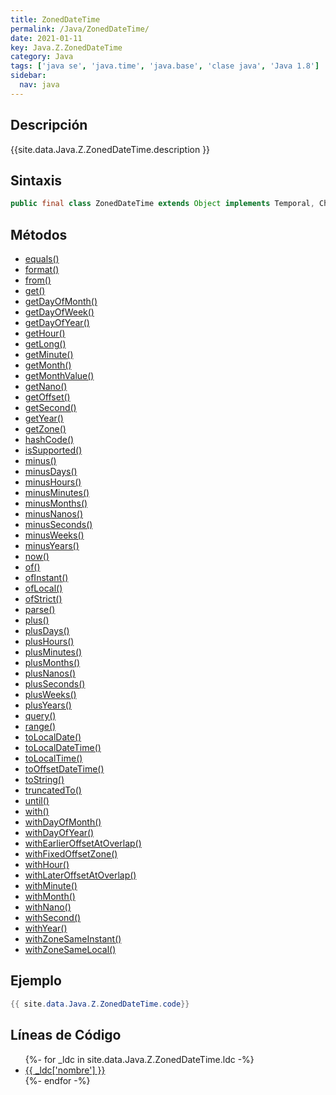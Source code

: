 ```yaml
---
title: ZonedDateTime
permalink: /Java/ZonedDateTime/
date: 2021-01-11
key: Java.Z.ZonedDateTime
category: Java
tags: ['java se', 'java.time', 'java.base', 'clase java', 'Java 1.8']
sidebar: 
  nav: java
---
```


## Descripción
{{site.data.Java.Z.ZonedDateTime.description }}

## Sintaxis
~~~java
public final class ZonedDateTime extends Object implements Temporal, ChronoZonedDateTime<LocalDate>, Serializable
~~~

## Métodos
* [equals()](/Java/ZonedDateTime/equals)
* [format()](/Java/ZonedDateTime/format)
* [from()](/Java/ZonedDateTime/from)
* [get()](/Java/ZonedDateTime/get)
* [getDayOfMonth()](/Java/ZonedDateTime/getDayOfMonth)
* [getDayOfWeek()](/Java/ZonedDateTime/getDayOfWeek)
* [getDayOfYear()](/Java/ZonedDateTime/getDayOfYear)
* [getHour()](/Java/ZonedDateTime/getHour)
* [getLong()](/Java/ZonedDateTime/getLong)
* [getMinute()](/Java/ZonedDateTime/getMinute)
* [getMonth()](/Java/ZonedDateTime/getMonth)
* [getMonthValue()](/Java/ZonedDateTime/getMonthValue)
* [getNano()](/Java/ZonedDateTime/getNano)
* [getOffset()](/Java/ZonedDateTime/getOffset)
* [getSecond()](/Java/ZonedDateTime/getSecond)
* [getYear()](/Java/ZonedDateTime/getYear)
* [getZone()](/Java/ZonedDateTime/getZone)
* [hashCode()](/Java/ZonedDateTime/hashCode)
* [isSupported()](/Java/ZonedDateTime/isSupported)
* [minus()](/Java/ZonedDateTime/minus)
* [minusDays()](/Java/ZonedDateTime/minusDays)
* [minusHours()](/Java/ZonedDateTime/minusHours)
* [minusMinutes()](/Java/ZonedDateTime/minusMinutes)
* [minusMonths()](/Java/ZonedDateTime/minusMonths)
* [minusNanos()](/Java/ZonedDateTime/minusNanos)
* [minusSeconds()](/Java/ZonedDateTime/minusSeconds)
* [minusWeeks()](/Java/ZonedDateTime/minusWeeks)
* [minusYears()](/Java/ZonedDateTime/minusYears)
* [now()](/Java/ZonedDateTime/now)
* [of()](/Java/ZonedDateTime/of)
* [ofInstant()](/Java/ZonedDateTime/ofInstant)
* [ofLocal()](/Java/ZonedDateTime/ofLocal)
* [ofStrict()](/Java/ZonedDateTime/ofStrict)
* [parse()](/Java/ZonedDateTime/parse)
* [plus()](/Java/ZonedDateTime/plus)
* [plusDays()](/Java/ZonedDateTime/plusDays)
* [plusHours()](/Java/ZonedDateTime/plusHours)
* [plusMinutes()](/Java/ZonedDateTime/plusMinutes)
* [plusMonths()](/Java/ZonedDateTime/plusMonths)
* [plusNanos()](/Java/ZonedDateTime/plusNanos)
* [plusSeconds()](/Java/ZonedDateTime/plusSeconds)
* [plusWeeks()](/Java/ZonedDateTime/plusWeeks)
* [plusYears()](/Java/ZonedDateTime/plusYears)
* [query()](/Java/ZonedDateTime/query)
* [range()](/Java/ZonedDateTime/range)
* [toLocalDate()](/Java/ZonedDateTime/toLocalDate)
* [toLocalDateTime()](/Java/ZonedDateTime/toLocalDateTime)
* [toLocalTime()](/Java/ZonedDateTime/toLocalTime)
* [toOffsetDateTime()](/Java/ZonedDateTime/toOffsetDateTime)
* [toString()](/Java/ZonedDateTime/toString)
* [truncatedTo()](/Java/ZonedDateTime/truncatedTo)
* [until()](/Java/ZonedDateTime/until)
* [with()](/Java/ZonedDateTime/with)
* [withDayOfMonth()](/Java/ZonedDateTime/withDayOfMonth)
* [withDayOfYear()](/Java/ZonedDateTime/withDayOfYear)
* [withEarlierOffsetAtOverlap()](/Java/ZonedDateTime/withEarlierOffsetAtOverlap)
* [withFixedOffsetZone()](/Java/ZonedDateTime/withFixedOffsetZone)
* [withHour()](/Java/ZonedDateTime/withHour)
* [withLaterOffsetAtOverlap()](/Java/ZonedDateTime/withLaterOffsetAtOverlap)
* [withMinute()](/Java/ZonedDateTime/withMinute)
* [withMonth()](/Java/ZonedDateTime/withMonth)
* [withNano()](/Java/ZonedDateTime/withNano)
* [withSecond()](/Java/ZonedDateTime/withSecond)
* [withYear()](/Java/ZonedDateTime/withYear)
* [withZoneSameInstant()](/Java/ZonedDateTime/withZoneSameInstant)
* [withZoneSameLocal()](/Java/ZonedDateTime/withZoneSameLocal)

## Ejemplo
~~~java
{{ site.data.Java.Z.ZonedDateTime.code}}
~~~

## Líneas de Código
<ul>
{%- for _ldc in site.data.Java.Z.ZonedDateTime.ldc -%}
   <li>
       <a href="{{_ldc['url'] }}">{{ _ldc['nombre'] }}</a>
   </li>
{%- endfor -%}
</ul>
